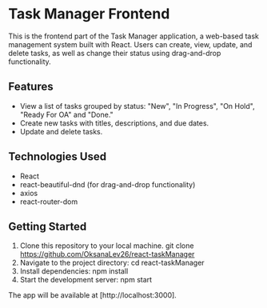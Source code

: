 # Task Manager Frontend

This is the frontend part of the Task Manager application, a web-based task management system built with React. Users can create, view, update, and delete tasks, as well as change their status using drag-and-drop functionality.

## Features

- View a list of tasks grouped by status: "New", "In Progress", "On Hold", "Ready For OA" and "Done."
- Create new tasks with titles, descriptions, and due dates.
- Update and delete tasks.

## Technologies Used

- React
- react-beautiful-dnd (for drag-and-drop functionality)
- axios
- react-router-dom

## Getting Started

1. Clone this repository to your local machine.
git clone https://github.com/OksanaLev26/react-taskManager
2. Navigate to the project directory:
cd react-taskManager
3. Install dependencies:
npm install
4. Start the development server:
npm start

The app will be available at [http://localhost:3000].